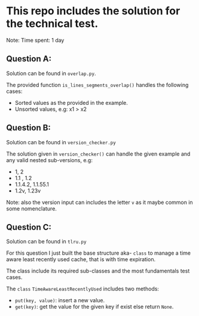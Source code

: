 # This repo includes the solution for the technical test.  

Note:  Time spent: 1 day

## Question A: 
Solution can be found in `overlap.py`.

The provided function `is_lines_segments_overlap()` handles the following cases:
- Sorted values as the provided in the example.
- Unsorted values, e.g: x1 > x2

## Question B: 
Solution can be found in `version_checker.py`

The solution given in `version_checker()` can handle the given example and any  valid nested sub-versions, e.g:
- 1, 2
- 1.1 , 1.2
- 1.1.4.2, 1.1.55.1
- 1.2v,  1.23v 


Note: also the version input can includes the letter `v` as it maybe common in some nomenclature.

 

## Question C: 

Solution can be found in `tlru.py` 

For this question I just built the base structure aka- `class` to manage a time aware least
recently used cache, that is with time expiration.

The class include its required sub-classes and the most fundamentals test cases.  


The `class`  `TimeAwareLeastRecentlyUsed` includes two methods:
- `put(key, value)`: insert a new value.
- `get(key)`: get the value for the given key if exist else return `None`.